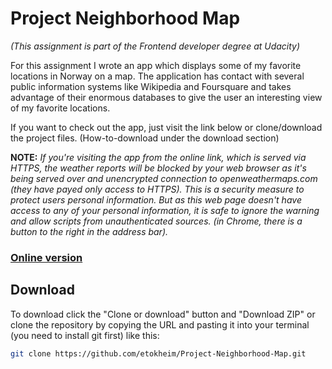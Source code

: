 # Project Neighborhood Map
*(This assignment is part of the Frontend developer degree at Udacity)*

For this assignment I wrote an app which displays some of my favorite locations in Norway on a map. The application has contact with several public information systems like Wikipedia and Foursquare and takes advantage of their enormous databases to give the user an interesting view of my favorite locations.

If you want to check out the app, just visit the link below or clone/download the project files. (How-to-download under the download section)

**NOTE:** *If you're visiting the app from the online link, which is served via HTTPS, the weather reports will be blocked by your web browser as it's being served over and unencrypted connection to openweathermaps.com (they have payed only access to HTTPS). This is a security measure to protect users personal information. But as this web page doesn't have access to any of your personal information, it is safe to ignore the warning and allow scripts from unauthenticated sources. (in Chrome, there is a button to the right in the address bar).*

### [Online version](https://etokheim.github.io/Project-Neighborhood-Map/)

## Download
To download click the "Clone or download" button and "Download ZIP" or clone the repository by copying the URL and pasting it into your terminal (you need to install git first) like this:
```bash
git clone https://github.com/etokheim/Project-Neighborhood-Map.git
```